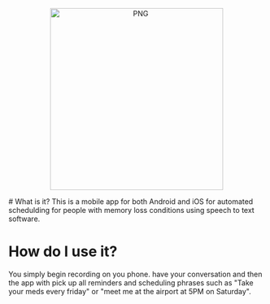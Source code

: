 <p align="center">
  <img align="top" alt="PNG" width="340" height="358" src="https://images.squarespace-cdn.com/content/v1/5d3f74cae0b0f8000152297b/1571957358836-7K78M05TSDCEZVDG650M/sparqlogo1_transparent.png" />
</p>
# What is it?
This is a mobile app for both Android and iOS for automated schedulding for people with memory loss conditions using speech to text software.

# How do I use it?
You simply begin recording on you phone. have your conversation and then the app with pick up all reminders and scheduling phrases such as "Take your meds every friday" or "meet me at the airport at 5PM on Saturday".
